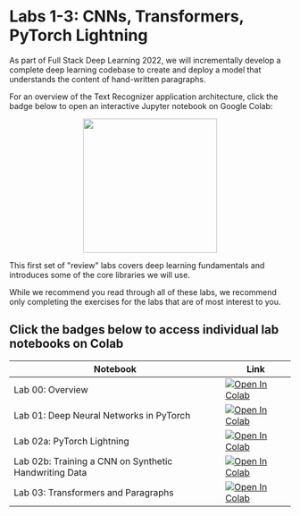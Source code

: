 # Labs 1-3: CNNs, Transformers, PyTorch Lightning

As part of Full Stack Deep Learning 2022,
we will incrementally develop a complete deep learning codebase
to create and deploy a model that understands the content of hand-written paragraphs.

For an overview of the Text Recognizer application architecture,
click the badge below to open an interactive Jupyter notebook on Google Colab:

<div align="center">
  <a href="http://fsdl.me/2022-overview"> <img src=https://colab.research.google.com/assets/colab-badge.svg width=240> </a>
</div>

This first set of "review" labs covers
deep learning fundamentals and
introduces some of the core libraries we will use.

While we recommend you read through all of these labs,
we recommend only completing the exercises for the labs
that are of most interest to you.

## Click the badges below to access individual lab notebooks on Colab

| Notebook    | Link                                                                                                                                                                              |
|-------------|-----------------------------------------------------------------------------------------------------------------------------------------------------------------------------------|
| Lab 00: Overview | [![Open In Colab](https://colab.research.google.com/assets/colab-badge.svg)](http://fsdl.me/lab00-colab) |
| Lab 01: Deep Neural Networks in PyTorch | [![Open In Colab](https://colab.research.google.com/assets/colab-badge.svg)](http://fsdl.me/lab01-colab) |
| Lab 02a: PyTorch Lightning | [![Open In Colab](https://colab.research.google.com/assets/colab-badge.svg)](http://fsdl.me/lab02a-colab) |
| Lab 02b: Training a CNN on Synthetic Handwriting Data | [![Open In Colab](https://colab.research.google.com/assets/colab-badge.svg)](http://fsdl.me/lab02b-colab) |
| Lab 03: Transformers and Paragraphs | [![Open In Colab](https://colab.research.google.com/assets/colab-badge.svg)](http://fsdl.me/lab03-colab) |
